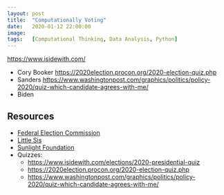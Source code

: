 ```yaml
---
layout: post
title:  "Computationally Voting"
date:   2020-01-12 22:00:00
image:  
tags:   [Computational Thinking, Data Analysis, Python]
---
```



https://www.isidewith.com/
- Cory Booker
https://2020election.procon.org/2020-election-quiz.php  
- Sanders
https://www.washingtonpost.com/graphics/politics/policy-2020/quiz-which-candidate-agrees-with-me/
- Biden





## Resources
- [Federal Election Commission](https://www.fec.gov/)
- [Little Sis](https://littlesis.org/)
- [Sunlight Foundation](https://sunlightfoundation.com/)
- Quizzes:
  + https://www.isidewith.com/elections/2020-presidential-quiz
  + https://2020election.procon.org/2020-election-quiz.php
  + https://www.washingtonpost.com/graphics/politics/policy-2020/quiz-which-candidate-agrees-with-me/

